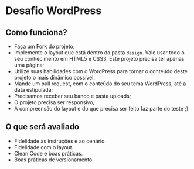Desafio WordPress
========================

## Como funciona?

- Faça um Fork do projeto;
- Implemente o layout que está dentro da pasta `design`. Vale usar todo o seu conhecimento em HTML5 e CSS3. Este projeto precisa ter apenas uma página;
- Utilize suas habilidades com o WordPress para tornar o conteúdo deste projeto o mais dinâmico possível.
- Mande um pull request, com o conteúdo do seu tema WordPress, até a data estipulada;
- Precisamos receber seu banco e pasta uploads;
- O projeto precisa ser responsivo;
- A compreensão do layout e do que precisa ser feito faz parte do teste ;)

## O que será avaliado

- Fidelidade às instruções e ao cenário.
- Fidelidade com o layout.
- Clean Code e boas práticas.
- Boas práticas de versionamento.
